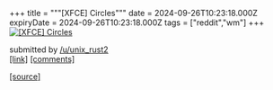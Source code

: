 +++
title = """[XFCE] Circles"""
date = 2024-09-26T10:23:18.000Z
expiryDate = 2024-09-26T10:23:18.000Z
tags = ["reddit","wm"]
+++
[![[XFCE] Circles](https://b.thumbs.redditmedia.com/w5zYZcO6JEJaSYQVQ7oJhbLh83WaMV7CJoMQYLTzKtM.jpg "[XFCE] Circles")](https://www.reddit.com/r/unixporn/comments/1fpswaz/xfce_circles/)

submitted by [/u/unix\_rust2](https://www.reddit.com/user/unix_rust2)  
[\[link\]](https://www.reddit.com/gallery/1fpswaz) [\[comments\]](https://www.reddit.com/r/unixporn/comments/1fpswaz/xfce_circles/)

[[source]](https://www.reddit.com/r/unixporn/comments/1fpswaz/xfce_circles/)
